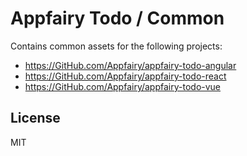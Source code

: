 # Appfairy Todo / Common

Contains common assets for the following projects:

- https://GitHub.com/Appfairy/appfairy-todo-angular
- https://GitHub.com/Appfairy/appfairy-todo-react
- https://GitHub.com/Appfairy/appfairy-todo-vue

## License

MIT
